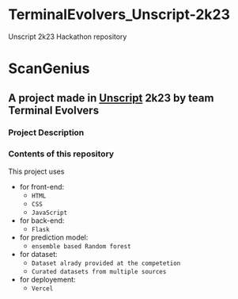 # TerminalEvolvers_Unscript-2k23
Unscript 2k23 Hackathon repository
# **ScanGenius**

## A project made in <u>Unscript</u> 2k23 by team Terminal Evolvers


### Project Description


### Contents of this repository
This project uses 
* for front-end:
  * `HTML`
  * `CSS`
  * `JavaScript`
* for back-end:
  * `Flask`
* for prediction model:<br>
  * `ensemble based Random forest`
* for dataset:
  * `Dataset alrady provided at the competetion` 
  * `Curated datasets from multiple sources` 
* for deployement:
  * `Vercel`
